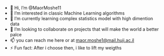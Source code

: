 - 👋 Hi, I’m @MaorMoshe11
- 👀 I’m interested in classic Machine Learning algorithms
- 🌱 I’m currently learning complex statistics model with high dimention data
- 💞️ I’m looking to collaborate on projects that will make the world a better palce
- 📫 you can reach me here or at maor.moshe1@mail.huji.ac.il
- ⚡ Fun fact: After i choose then, i like to lift my weigths

<!---
MaorMoshe11/MaorMoshe11 is a ✨ special ✨ repository because its `README.md` (this file) appears on your GitHub profile.
You can click the Preview link to take a look at your changes.
--->
